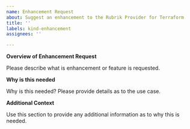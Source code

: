 ```yaml
---
name: Enhancement Request
about: Suggest an enhancement to the Rubrik Provider for Terraform
title: ''
labels: kind-enhancement
assignees: ''

---
```


<!-- Please only use this template for submitting enhancement requests -->

**Overview of Enhancement Request**

Please describe what is enhancement or feature is requested. 

**Why is this needed**

Why is this needed? Please provide details as to the use case.

**Additional Context**

Use this section to provide any additional information as to why this is needed. 
